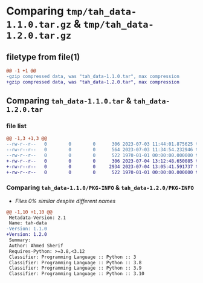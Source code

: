 # Comparing `tmp/tah_data-1.1.0.tar.gz` & `tmp/tah_data-1.2.0.tar.gz`

## filetype from file(1)

```diff
@@ -1 +1 @@
-gzip compressed data, was "tah_data-1.1.0.tar", max compression
+gzip compressed data, was "tah_data-1.2.0.tar", max compression
```

## Comparing `tah_data-1.1.0.tar` & `tah_data-1.2.0.tar`

### file list

```diff
@@ -1,3 +1,3 @@
--rw-r--r--   0        0        0      306 2023-07-03 11:44:01.875625 tah_data-1.1.0/pyproject.toml
--rw-r--r--   0        0        0      564 2023-07-03 11:34:54.232946 tah_data-1.1.0/src/tah_data.py
--rw-r--r--   0        0        0      522 1970-01-01 00:00:00.000000 tah_data-1.1.0/PKG-INFO
+-rw-r--r--   0        0        0      306 2023-07-04 13:12:48.650085 tah_data-1.2.0/pyproject.toml
+-rw-r--r--   0        0        0     2934 2023-07-04 13:05:41.591737 tah_data-1.2.0/src/tah_data.py
+-rw-r--r--   0        0        0      522 1970-01-01 00:00:00.000000 tah_data-1.2.0/PKG-INFO
```

### Comparing `tah_data-1.1.0/PKG-INFO` & `tah_data-1.2.0/PKG-INFO`

 * *Files 0% similar despite different names*

```diff
@@ -1,10 +1,10 @@
 Metadata-Version: 2.1
 Name: tah-data
-Version: 1.1.0
+Version: 1.2.0
 Summary: 
 Author: Ahmed Sherif
 Requires-Python: >=3.8,<3.12
 Classifier: Programming Language :: Python :: 3
 Classifier: Programming Language :: Python :: 3.8
 Classifier: Programming Language :: Python :: 3.9
 Classifier: Programming Language :: Python :: 3.10
```


